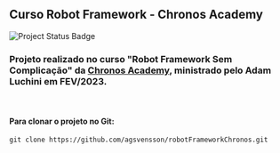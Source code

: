 ## Curso Robot Framework - Chronos Academy

![Project Status Badge](https://img.shields.io/badge/Status%20do%20projeto-Concluído-green)


### Projeto realizado no curso "Robot Framework Sem Complicação" da [Chronos Academy](https://chronosacademy.com.br/), ministrado pelo Adam Luchini em FEV/2023.

<br>

#### Para clonar o projeto no Git:
```
git clone https://github.com/agsvensson/robotFrameworkChronos.git
```